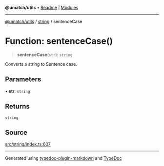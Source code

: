 **@umatch/utils** • [Readme](../../index.md) \| [Modules](../../modules.md)

***

[@umatch/utils](../../modules.md) / [string](../index.md) / sentenceCase

# Function: sentenceCase()

> **sentenceCase**(`str`): `string`

Converts a string to Sentence case.

## Parameters

• **str**: `string`

## Returns

`string`

## Source

[src/string/index.ts:607](https://github.com/umatch-oficial/utils/blob/7d512db/src/string/index.ts#L607)

***

Generated using [typedoc-plugin-markdown](https://www.npmjs.com/package/typedoc-plugin-markdown) and [TypeDoc](https://typedoc.org/)
